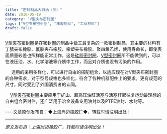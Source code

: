 ```yaml
---
title: "密封制品大归纳（三）"
date: 2010-05-19
category: "V型夹布密封圈"
tags: ["V型夹布密封圈", "橡胶制品", "工业材料"]
draft: false
---
```


[V型夹布密封圈](http://www.smpolymer.com/vxingjiabumifengquan/)是在密封圈的制品中做工最复杂的一款密封制品，其主要的材料有丁腈夹布橡胶、氟胶夹布橡胶、橡塑夹布橡胶、聚四氟乙烯，使用寿命长，即使表面质量较差也照样能正常工作，这是[硅胶密封圈](http://www.smpolymer.com/)、[V型密封圈](http://www.smpolymer.com/)所不能做到的，可以在液压油、水、化学溶液等介质中工作，而且对介质也没有污染的作用。

     选用的采用多样化，可以进行自由的搭配组合，以适应现在对V型夹布密封圈的各种需求，对于型号规格也多样化，符合了各种机器配件上的要求，更有规范的尺寸，同时受到了外国消费者的认同。

    [V型夹布密封圈](http://www.smpolymer.com/vxingjiabumifengquan/)主要应用于矿山、超高压油缸活塞与活塞杆起往复运动最理想的自由组合密封件，还广泛用于冶金设备专用油封以及PTFE油封、水封等。

----文章原创发布自：◆上海尚迈[橡胶厂](http://www.smpolymer.com/)◆，转载时请注明出处！

---

*原文发布自：上海尚迈橡胶厂，转载时请注明出处！*
